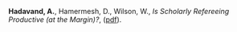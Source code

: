 **Hadavand, A.**, Hamermesh, D., Wilson, W., *Is Scholarly Refereeing Productive (at the Margin)?*, ([pdf](https://www.nber.org/papers/w26614)).